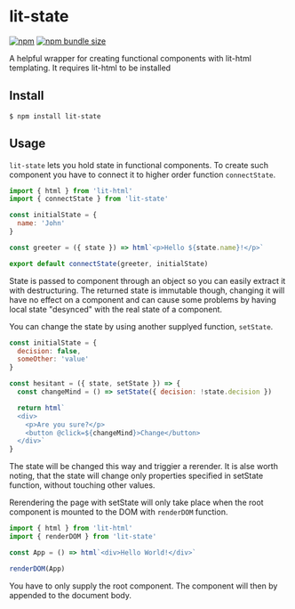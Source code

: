 # lit-state
[![npm](https://img.shields.io/npm/v/lit-state.svg)](https://github.com/Amoroth/lit-state)
[![npm bundle size](https://img.shields.io/bundlephobia/min/lit-state.svg)](https://github.com/Amoroth/lit-state)

A helpful wrapper for creating functional components with lit-html templating. It requires lit-html to be installed

## Install
``` $ npm install lit-state ```

## Usage
`lit-state` lets you hold state in functional components. To create such component you have to connect it to higher order function `connectState`.

```javascript
import { html } from 'lit-html'
import { connectState } from 'lit-state'

const initialState = {
  name: 'John'
}

const greeter = ({ state }) => html`<p>Hello ${state.name}!</p>`

export default connectState(greeter, initialState)
```

State is passed to component through an object so you can easily extract it with destructuring. The returned state is immutable though, changing it will have no effect on a component and can cause some problems by having local state "desynced" with the real state of a component.

You can change the state by using another supplyed function, `setState`.

```javascript
const initialState = {
  decision: false,
  someOther: 'value'
}

const hesitant = ({ state, setState }) => {
  const changeMind = () => setState({ decision: !state.decision })

  return html`
  <div>
    <p>Are you sure?</p>
    <button @click=${changeMind}>Change</button>
  </div>`
}
```

The state will be changed this way and triggier a rerender. It is alse worth noting, that the state will change only properties specified in setState function, without touching other values.

Rerendering the page with setState will only take place when the root component is mounted to the DOM with `renderDOM` function.

```javascript
import { html } from 'lit-html'
import { renderDOM } from 'lit-state'

const App = () => html`<div>Hello World!</div>`

renderDOM(App)
```

You have to only supply the root component. The component will then by appended to the document body.
